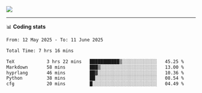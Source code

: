 <picture>
  <source
  srcset="https://github-readme-stats.vercel.app/api?username=sant0s12&show_icons=true&theme=dark"
  media="(prefers-color-scheme: dark)"
  />
  <source
  srcset="https://github-readme-stats.vercel.app/api?username=sant0s12&show_icons=true"
  media="(prefers-color-scheme: light)"
  />
  <img src="https://github-readme-stats.vercel.app/api?username=sant0s12&show_icons=true" />
</picture>

---

📊 **Coding stats**

<!--START_SECTION:waka-->

```txt
From: 12 May 2025 - To: 11 June 2025

Total Time: 7 hrs 16 mins

TeX            3 hrs 22 mins   ███████████▒░░░░░░░░░░░░░   45.25 %
Markdown       58 mins         ███▒░░░░░░░░░░░░░░░░░░░░░   13.00 %
hyprlang       46 mins         ██▓░░░░░░░░░░░░░░░░░░░░░░   10.36 %
Python         38 mins         ██░░░░░░░░░░░░░░░░░░░░░░░   08.54 %
cfg            20 mins         █░░░░░░░░░░░░░░░░░░░░░░░░   04.49 %
```

<!--END_SECTION:waka-->
